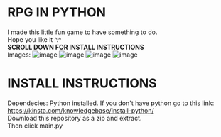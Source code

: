  # **RPG IN PYTHON**<br>
I made this little fun game to have something to do.<br>
Hope you like it ^.^<br>
**SCROLL DOWN FOR INSTALL INSTRUCTIONS**<br>
Images:
![image](https://github.com/ruhaan-bit/Fun-python-RPG/assets/65218875/9ddce4f5-2ddc-451d-ba54-8695dd6c5523)
![image](https://github.com/ruhaan-bit/Fun-python-RPG/assets/65218875/834c1499-b6d9-492f-9442-fac01b5f889b)
![image](https://github.com/ruhaan-bit/Fun-python-RPG/assets/65218875/fb296927-4ad0-4202-8ae3-d9feb04b0414)
![image](https://github.com/ruhaan-bit/Fun-python-RPG/assets/65218875/a921fe27-3718-4671-a37e-15a3d97698ad)

# **INSTALL INSTRUCTIONS**<br>
Dependecies: Python installed. If you don't have python go to this link: https://kinsta.com/knowledgebase/install-python/<br>
Download this repository as a zip and extract.<br>
Then click main.py<br>




